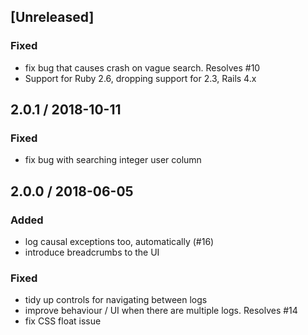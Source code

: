 ## [Unreleased]
### Fixed
* fix bug that causes crash on vague search. Resolves #10
* Support for Ruby 2.6, dropping support for 2.3, Rails 4.x

## 2.0.1 / 2018-10-11
### Fixed
* fix bug with searching integer user column

## 2.0.0 / 2018-06-05
### Added
* log causal exceptions too, automatically (#16)
* introduce breadcrumbs to the UI

### Fixed
* tidy up controls for navigating between logs
* improve behaviour / UI when there are multiple logs. Resolves #14
* fix CSS float issue
